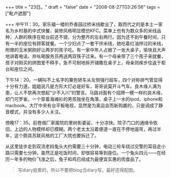 +++
title = "23日。"
draft = "false"
date = "2008-08-27T03:26:56"
tags = ["毗卢遮那"]


+++
中午11：30。家乐福一楼的乔香园过桥米线歇业了，取而代之的是本土一家名为乡村基的中式快餐，装修风格明显模仿KFC。菜单上也有为数众多的米线品种，人群的秩序在柜台前还不错，分为整齐的左右两行。因为还不到午餐时间，只有一半的座位有顾客就餐。一个少妇点了一套干拌米线，她吃着红油拌过的米线，附赠的玉米粥刚好让两岁的孩子吃。有一家中年人占据了一张大桌子，愉快且大声地讲着电话，并吆喝服务员再送两双筷子过来。有一个母亲带了三个孩子来就餐，孩子对刚买的拼图爱不释手，急不可耐地拆开铺撒在桌子上，母亲则疾步往返于柜台和座位之间。
  
下午14：20。一辆叫不上名字的粟色轿车从左侧强行超车，四个对称排气管显得十分有力道。姐姐说凡是方形大灯必是好车，哥哥说莫开斗气车。良木缘人满为患，让人不禁再次想起“少不入川”的警言。马路对面有个招牌一模一样的良木缘，却门可罗雀。一个穿着海魂衫的男孩独坐在角落，桌子上一水的ipod、iphone和macbook。大厅中央有台平板电视，显然是为奥运会而新购置的，只是调成了静音模式，并没有多少人关注。
  
傍晚17：35。前卷烟厂家属院的里树影婆娑，十分凉快。院子门口的通缉令依旧，上边的人物模样却已模糊。两个老太太沿着便道一直在不停地遛弯，再过半年，这个颇具苏联风格的工厂大院也要拆迁了。
  
从这里徒步走到双流老妈兔头大约需要三十分钟，电动三轮车绕过交警的耳目走小路只需要七分钟。虽然正是吃饭时间，却很容易等到座位。一个兔头四元——在经历一年多的物价飞涨之后，兔子和鸡已经成为最便宜实惠的肉食品了。

> 写diary挺累的，所以不要把blog当diary写。最好还得配图。